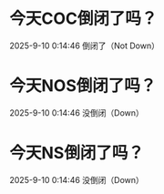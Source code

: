 # 今天COC倒闭了吗？

2025-9-10 0:14:46 倒闭了（Not Down）

# 今天NOS倒闭了吗？

2025-9-10 0:14:46 没倒闭（Down）

# 今天NS倒闭了吗？

2025-9-10 0:14:46 没倒闭（Down）


